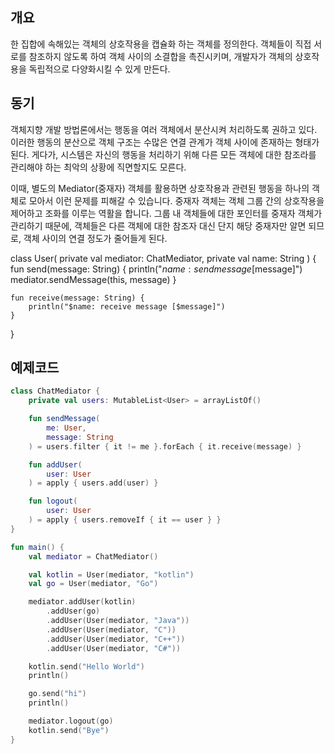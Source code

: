 ## 개요
한 집합에 속해있는 객체의 상호작용을 캡슐화 하는 객체를 정의한다. 객체들이 직접 서로를 참조하지 않도록 하여 객체 사이의 소결합을 촉진시키며, 개발자가 객체의 상호작용을 독립적으로 다양화시킬 수 있게 만든다.

## 동기
객체지향 개발 방법론에서는 행동을 여러 객체에서 분산시켜 처리하도록 권하고 있다. 이러한 행동의 분산으로 객체 구조는 수많은 연결 관계가 객체 사이에 존재하는 형태가 된다. 게다가, 시스템은 자신의 행동을 처리하기 위해 다른 모든 객체에 대한 참조라를 관리해야 하는 최악의 상황에 직면할지도 모른다.

이때, 별도의 Mediator(중재자) 객체를 활용하면 상호작용과 관련된 행동을 하나의 객체로 모아서 이런 문제를 피해갈 수 있습니다. 중재자 객체는 객체 그룹 간의 상호작용을 제어하고 조화를 이루는 역활을 합니다. 그룹 내 객체들에 대한 포인터를 중재자 객체가 관리하기 때문에, 객체들은 다른 객체에 대한 참조자 대신 단지 해당 중재자만 알면 되므로, 객체 사이의 연결 정도가 줄어들게 된다.

class User(
    private val mediator: ChatMediator,
    private val name: String
) {
    fun send(message: String) {
        println("$name: send message [$message]")
        mediator.sendMessage(this, message)
    }

    fun receive(message: String) {
        println("$name: receive message [$message]")
    }
}

## 예제코드
```kotlin
class ChatMediator {
    private val users: MutableList<User> = arrayListOf()

    fun sendMessage(
        me: User,
        message: String
    ) = users.filter { it != me }.forEach { it.receive(message) }

    fun addUser(
        user: User
    ) = apply { users.add(user) }

    fun logout(
        user: User
    ) = apply { users.removeIf { it == user } }
}

fun main() {
    val mediator = ChatMediator()

    val kotlin = User(mediator, "kotlin")
    val go = User(mediator, "Go")

    mediator.addUser(kotlin)
        .addUser(go)
        .addUser(User(mediator, "Java"))
        .addUser(User(mediator, "C"))
        .addUser(User(mediator, "C++"))
        .addUser(User(mediator, "C#"))

    kotlin.send("Hello World")
    println()

    go.send("hi")
    println()

    mediator.logout(go)
    kotlin.send("Bye")
}
```
